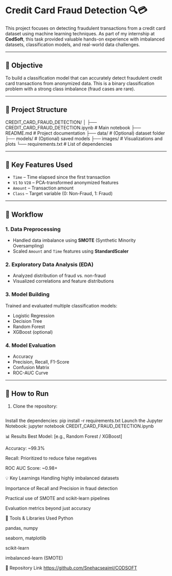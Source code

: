 # Credit Card Fraud Detection 🔍💳

This project focuses on detecting fraudulent transactions from a credit card dataset using machine learning techniques. As part of my internship at **CodSoft**, this task provided valuable hands-on experience with imbalanced datasets, classification models, and real-world data challenges.

---

## 📌 Objective

To build a classification model that can accurately detect fraudulent credit card transactions from anonymized data. This is a binary classification problem with a strong class imbalance (fraud cases are rare).

---

## 📁 Project Structure

CREDIT_CARD_FRAUD_DETECTION/
│
├── CREDIT_CARD_FRAUD_DETECTION.ipynb # Main notebook
├── README.md # Project documentation
├── data/ # (Optional) dataset folder
├── models/ # (Optional) saved models
├── images/ # Visualizations and plots
└── requirements.txt # List of dependencies


---

## 🧠 Key Features Used

- `Time` – Time elapsed since the first transaction
- `V1` to `V28` – PCA-transformed anonymized features
- `Amount` – Transaction amount
- `Class` – Target variable (0: Non-Fraud, 1: Fraud)

---

## 🧪 Workflow

### 1. Data Preprocessing
- Handled data imbalance using **SMOTE** (Synthetic Minority Oversampling)
- Scaled `Amount` and `Time` features using **StandardScaler**

### 2. Exploratory Data Analysis (EDA)
- Analyzed distribution of fraud vs. non-fraud
- Visualized correlations and feature distributions

### 3. Model Building
Trained and evaluated multiple classification models:
- Logistic Regression
- Decision Tree
- Random Forest
- XGBoost (optional)

### 4. Model Evaluation
- Accuracy
- Precision, Recall, F1-Score
- Confusion Matrix
- ROC-AUC Curve

---

## 🚀 How to Run

1. Clone the repository:
   ```bash
   
Install the dependencies:
pip install -r requirements.txt
Launch the Jupyter Notebook:
jupyter notebook CREDIT_CARD_FRAUD_DETECTION.ipynb

📊 Results
Best Model: [e.g., Random Forest / XGBoost]

Accuracy: ~99.3%

Recall: Prioritized to reduce false negatives

ROC AUC Score: ~0.98+

💡 Key Learnings
Handling highly imbalanced datasets

Importance of Recall and Precision in fraud detection

Practical use of SMOTE and scikit-learn pipelines

Evaluation metrics beyond just accuracy

🧰 Tools & Libraries Used
Python

pandas, numpy

seaborn, matplotlib

scikit-learn

imbalanced-learn (SMOTE)

🔗 Repository Link
https://github.com/Snehacseaiml/CODSOFT
